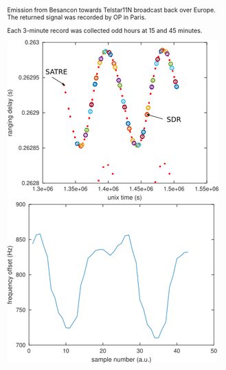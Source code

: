 Emission from Besancon towards Telstar11N broadcast back over Europe. The
returned signal was recorded by OP in Paris.

Each 3-minute record was collected odd hours at 15 and 45 minutes.

<img src="ranging_besancon.png">

<img src="frequency_offset.png">
